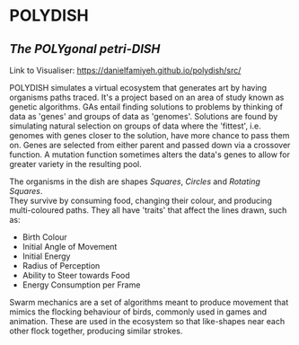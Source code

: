 # POLYDISH
## _The POLYgonal petri-DISH_

Link to Visualiser:
https://danielfamiyeh.github.io/polydish/src/

POLYDISH simulates a virtual ecosystem that generates art by having organisms paths traced.
It's a project based on an area of study known as genetic algorithms.
GAs entail finding solutions to problems by thinking of data as 'genes' and groups of data as 'genomes'.
Solutions are found by simulating natural selection on groups of data where the 'fittest', i.e. genomes with genes closer to the solution, have more chance to pass them on.
Genes are selected from either parent and passed down via a crossover function. A mutation function sometimes alters the data's genes to allow for greater variety in the resulting pool.

The organisms in the dish are shapes _Squares_, _Circles_ and _Rotating Squares_.
<br>They survive by consuming food, changing their colour, and producing multi-coloured paths. They all have 'traits' that affect the lines drawn, such as:

* Birth Colour
* Initial Angle of Movement
* Initial Energy
* Radius of Perception
* Ability to Steer towards Food
* Energy Consumption per Frame

Swarm mechanics are a set of algorithms meant to produce movement that mimics the flocking behaviour of birds, commonly used in games and animation. These are used in the ecosystem so that like-shapes near each other flock together, producing similar strokes.
